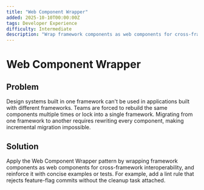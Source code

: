 ```yaml
---
title: "Web Component Wrapper"
added: 2025-10-10T00:00:00Z
tags: Developer Experience
difficulty: Intermediate
description: "Wrap framework components as web components for cross-framework interoperability."
---
```

# Web Component Wrapper

## Problem

Design systems built in one framework can't be used in applications built with different frameworks. Teams are forced to rebuild the same components multiple times or lock into a single framework. Migrating from one framework to another requires rewriting every component, making incremental migration impossible.

## Solution

Apply the Web Component Wrapper pattern by wrapping framework components as web components for cross-framework interoperability, and reinforce it with concise examples or tests. For example, add a lint rule that rejects feature-flag commits without the cleanup task attached.
